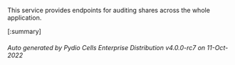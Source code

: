 






This service provides endpoints for auditing shares across the whole application.

[:summary]

###### Auto generated by Pydio Cells Enterprise Distribution v4.0.0-rc7 on 11-Oct-2022
